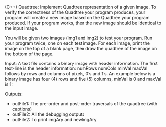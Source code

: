 (C++) Quadtree: Implement Quadtree representation of a given image. To verify the correctness of the Quadtree your program produces, your program will create a new image based on the Quadtree your program produced. If your program works, then the new image should be identical to the input image.

You will be given two images (img1 and img2) to test your program.
Run your program twice, one on each test image.
For each image, print the image on the top of a blank page, then draw the quadtree of the image on the bottom of the page.

Input: A text file contains a binary image with header information. The first text-line is the header information: numRows numCols minVal maxVal follows by rows and columns of pixels, 0’s and 1’s. An example below is a binary image has four (4) rows and five (5) columns, minVal is 0 and maxVal is 1:

Outputs:
  - outFile1: The pre-order and post-order traversals of the quadtree (with captions)
  - outFile2: All the debugging outputs
  - outFile2: To print imgAry and newImgAry
